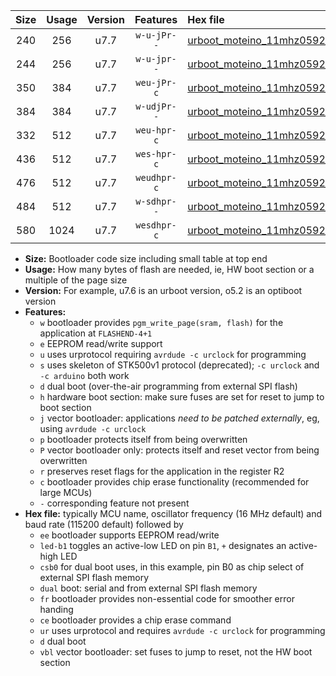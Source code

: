 |Size|Usage|Version|Features|Hex file|
|:-:|:-:|:-:|:-:|:--|
|240|256|u7.7|`w-u-jPr--`|[urboot_moteino_11mhz0592_230400bps_led+b1_ur_vbl.hex](https://raw.githubusercontent.com/stefanrueger/urboot.hex/main/boards/moteino/fcpu_11mhz0592/230400_bps/urboot_moteino_11mhz0592_230400bps_led+b1_ur_vbl.hex)|
|244|256|u7.7|`w-u-jpr--`|[urboot_moteino_11mhz0592_230400bps_led+b1_fr_ur_vbl.hex](https://raw.githubusercontent.com/stefanrueger/urboot.hex/main/boards/moteino/fcpu_11mhz0592/230400_bps/urboot_moteino_11mhz0592_230400bps_led+b1_fr_ur_vbl.hex)|
|350|384|u7.7|`weu-jPr-c`|[urboot_moteino_11mhz0592_230400bps_ee_led+b1_fr_ce_ur_vbl.hex](https://raw.githubusercontent.com/stefanrueger/urboot.hex/main/boards/moteino/fcpu_11mhz0592/230400_bps/urboot_moteino_11mhz0592_230400bps_ee_led+b1_fr_ce_ur_vbl.hex)|
|384|384|u7.7|`w-udjPr--`|[urboot_moteino_11mhz0592_230400bps_led+b1_csb0_dual_ur_vbl.hex](https://raw.githubusercontent.com/stefanrueger/urboot.hex/main/boards/moteino/fcpu_11mhz0592/230400_bps/urboot_moteino_11mhz0592_230400bps_led+b1_csb0_dual_ur_vbl.hex)|
|332|512|u7.7|`weu-hpr-c`|[urboot_moteino_11mhz0592_230400bps_ee_led+b1_fr_ce_ur.hex](https://raw.githubusercontent.com/stefanrueger/urboot.hex/main/boards/moteino/fcpu_11mhz0592/230400_bps/urboot_moteino_11mhz0592_230400bps_ee_led+b1_fr_ce_ur.hex)|
|436|512|u7.7|`wes-hpr-c`|[urboot_moteino_11mhz0592_230400bps_ee_led+b1_fr_ce.hex](https://raw.githubusercontent.com/stefanrueger/urboot.hex/main/boards/moteino/fcpu_11mhz0592/230400_bps/urboot_moteino_11mhz0592_230400bps_ee_led+b1_fr_ce.hex)|
|476|512|u7.7|`weudhpr-c`|[urboot_moteino_11mhz0592_230400bps_ee_led+b1_csb0_dual_fr_ce_ur.hex](https://raw.githubusercontent.com/stefanrueger/urboot.hex/main/boards/moteino/fcpu_11mhz0592/230400_bps/urboot_moteino_11mhz0592_230400bps_ee_led+b1_csb0_dual_fr_ce_ur.hex)|
|484|512|u7.7|`w-sdhpr--`|[urboot_moteino_11mhz0592_230400bps_led+b1_csb0_dual_fr.hex](https://raw.githubusercontent.com/stefanrueger/urboot.hex/main/boards/moteino/fcpu_11mhz0592/230400_bps/urboot_moteino_11mhz0592_230400bps_led+b1_csb0_dual_fr.hex)|
|580|1024|u7.7|`wesdhpr-c`|[urboot_moteino_11mhz0592_230400bps_ee_led+b1_csb0_dual_fr_ce.hex](https://raw.githubusercontent.com/stefanrueger/urboot.hex/main/boards/moteino/fcpu_11mhz0592/230400_bps/urboot_moteino_11mhz0592_230400bps_ee_led+b1_csb0_dual_fr_ce.hex)|

- **Size:** Bootloader code size including small table at top end
- **Usage:** How many bytes of flash are needed, ie, HW boot section or a multiple of the page size
- **Version:** For example, u7.6 is an urboot version, o5.2 is an optiboot version
- **Features:**
  + `w` bootloader provides `pgm_write_page(sram, flash)` for the application at `FLASHEND-4+1`
  + `e` EEPROM read/write support
  + `u` uses urprotocol requiring `avrdude -c urclock` for programming
  + `s` uses skeleton of STK500v1 protocol (deprecated); `-c urclock` and `-c arduino` both work
  + `d` dual boot (over-the-air programming from external SPI flash)
  + `h` hardware boot section: make sure fuses are set for reset to jump to boot section
  + `j` vector bootloader: applications *need to be patched externally*, eg, using `avrdude -c urclock`
  + `p` bootloader protects itself from being overwritten
  + `P` vector bootloader only: protects itself and reset vector from being overwritten
  + `r` preserves reset flags for the application in the register R2
  + `c` bootloader provides chip erase functionality (recommended for large MCUs)
  + `-` corresponding feature not present
- **Hex file:** typically MCU name, oscillator frequency (16 MHz default) and baud rate (115200 default) followed by
  + `ee` bootloader supports EEPROM read/write
  + `led-b1` toggles an active-low LED on pin `B1`, `+` designates an active-high LED
  + `csb0` for dual boot uses, in this example, pin B0 as chip select of external SPI flash memory
  + `dual` boot: serial and from external SPI flash memory
  + `fr` bootloader provides non-essential code for smoother error handing
  + `ce` bootloader provides a chip erase command
  + `ur` uses urprotocol and requires `avrdude -c urclock` for programming
  + `d` dual boot
  + `vbl` vector bootloader: set fuses to jump to reset, not the HW boot section
